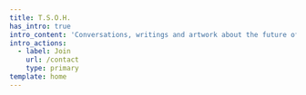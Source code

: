 ```yaml
---
title: T.S.O.H.
has_intro: true
intro_content: 'Conversations, writings and artwork about the future of our island home.'
intro_actions:
  - label: Join
    url: /contact
    type: primary
template: home
---
```

